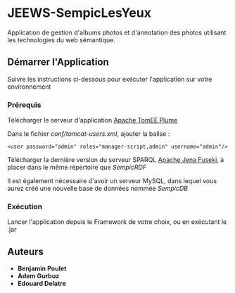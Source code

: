 # JEEWS-SempicLesYeux

Application de gestion d'albums photos et d'annotation des photos
utilisant les technologies du web sémantique.

## Démarrer l'Application

Suivre les instructions ci-dessous pour exécuter l'application sur votre environnement

### Prérequis

Télécharger le serveur d'application [Apache TomEE Plume](https://www.apache.org/dyn/closer.cgi/tomee/tomee-8.0.0/apache-tomee-8.0.0-plume.tar.gz)

Dans le fichier *conf/tomcat-users.xml*, ajouter la balise :

```
<user password="admin" roles="manager-script,admin" username="admin"/>
```

Télécharger la dernière version du serveur SPARQL [Apache Jena Fuseki](https://jena.apache.org/download/), à placer dans le même répertoire que *SempicRDF*

Il est également nécessaire d'avoir un serveur MySQL, dans lequel vous aurez créé une nouvelle base de données nommée *SempicDB*

### Exécution

Lancer l'application depuis le Framework de votre choix, ou en exécutant le .jar


## Auteurs

* **Benjamin Poulet**
* **Adem Gurbuz**
* **Edouard Delatre**
